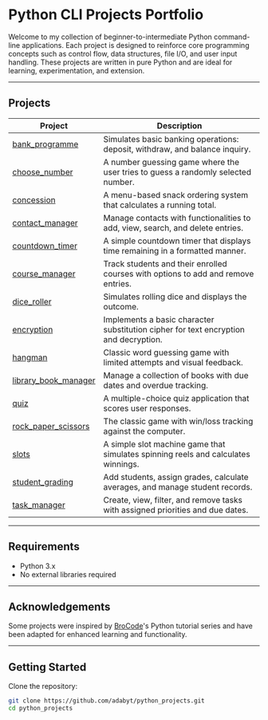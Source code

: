 # Python CLI Projects Portfolio

Welcome to my collection of beginner-to-intermediate Python command-line applications. Each project is designed to reinforce core programming concepts such as control flow, data structures, file I/O, and user input handling. These projects are written in pure Python and are ideal for learning, experimentation, and extension.

---

## Projects

| Project                      | Description                                                                 |
|------------------------------|-----------------------------------------------------------------------------|
| [bank_programme](./bank_programme)           | Simulates basic banking operations: deposit, withdraw, and balance inquiry. |
| [choose_number](./choose_number)             | A number guessing game where the user tries to guess a randomly selected number. |
| [concession](./concession)                   | A menu-based snack ordering system that calculates a running total. |
| [contact_manager](./contact_manager)         | Manage contacts with functionalities to add, view, search, and delete entries. |
| [countdown_timer](./countdown_timer)         | A simple countdown timer that displays time remaining in a formatted manner. |
| [course_manager](./course_manager)           | Track students and their enrolled courses with options to add and remove entries. |
| [dice_roller](./dice_roller)                 | Simulates rolling dice and displays the outcome. |
| [encryption](./encryption)                   | Implements a basic character substitution cipher for text encryption and decryption. |
| [hangman](./hangman)                         | Classic word guessing game with limited attempts and visual feedback. |
| [library_book_manager](./library_book_manager) | Manage a collection of books with due dates and overdue tracking. |
| [quiz](./quiz)                               | A multiple-choice quiz application that scores user responses. |
| [rock_paper_scissors](./rock_paper_scissors) | The classic game with win/loss tracking against the computer. |
| [slots](./slots)                             | A simple slot machine game that simulates spinning reels and calculates winnings. |
| [student_grading](./student_grading)         | Add students, assign grades, calculate averages, and manage student records. |
| [task_manager](./task_manager)               | Create, view, filter, and remove tasks with assigned priorities and due dates. |

---

## Requirements

- Python 3.x
- No external libraries required

---

## Acknowledgements

Some projects were inspired by [BroCode](https://www.youtube.com/@BroCodez)'s Python tutorial series and have been adapted for enhanced learning and functionality.

---

## Getting Started

Clone the repository:

```bash
git clone https://github.com/adabyt/python_projects.git
cd python_projects
